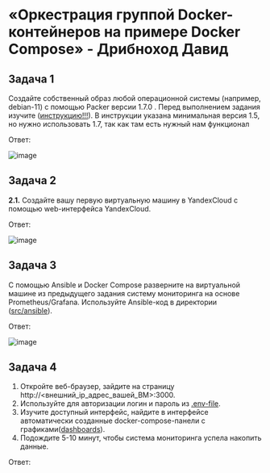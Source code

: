 # «Оркестрация группой Docker-контейнеров на примере Docker Compose» - Дрибноход Давид

## Задача 1


Создайте собственный образ любой операционной системы (например, debian-11) с помощью Packer версии 1.7.0 . Перед выполнением задания изучите ([инструкцию!!!](https://cloud.yandex.ru/docs/tutorials/infrastructure-management/packer-quickstart)). В инструкции указана минимальная версия 1.5, но нужно использовать 1.7, так как там есть нужный нам функционал


Ответ:

![image](https://github.com/DrDavidN/05-virt-04-docker-compose-hw/assets/128225763/cd92e12b-8ee5-4a8a-aa3e-93b8ef05d905)


## Задача 2

**2.1.** Создайте вашу первую виртуальную машину в YandexCloud с помощью web-интерфейса YandexCloud.        

Ответ:

![image](https://github.com/DrDavidN/05-virt-04-docker-compose-hw/assets/128225763/ff9df1ed-6a95-4114-831b-14137025db47)


## Задача 3

С помощью Ansible и Docker Compose разверните на виртуальной машине из предыдущего задания систему мониторинга на основе Prometheus/Grafana.
Используйте Ansible-код в директории ([src/ansible](https://github.com/netology-group/virt-homeworks/tree/virt-11/05-virt-04-docker-compose/src/ansible)).

Ответ:

![image](https://github.com/DrDavidN/05-virt-04-docker-compose-hw/assets/128225763/ee43a417-dfbd-4abe-94ec-fd1cfcfe2891)


## Задача 4

1. Откройте веб-браузер, зайдите на страницу http://<внешний_ip_адрес_вашей_ВМ>:3000.
2. Используйте для авторизации логин и пароль из [.env-file](https://github.com/netology-group/virt-homeworks/blob/virt-11/05-virt-04-docker-compose/src/ansible/stack/.env).
3. Изучите доступный интерфейс, найдите в интерфейсе автоматически созданные docker-compose-панели с графиками([dashboards](https://grafana.com/docs/grafana/latest/dashboards/use-dashboards/)).
4. Подождите 5-10 минут, чтобы система мониторинга успела накопить данные.

Ответ:

